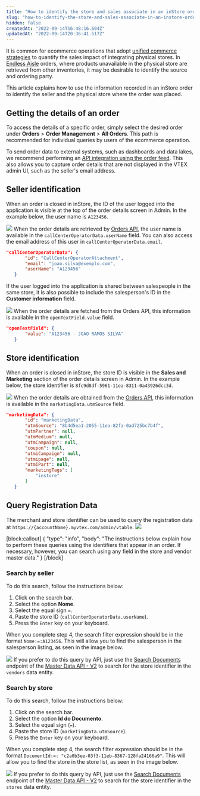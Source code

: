 ```yaml
---
title: "How to identify the store and sales associate in an inStore order"
slug: "how-to-identify-the-store-and-sales-associate-in-an-instore-order"
hidden: false
createdAt: "2022-09-14T16:48:16.604Z"
updatedAt: "2022-09-14T20:36:41.517Z"
---
```


It is common for ecommerce operations that adopt [unified commerce strategies](https://help.vtex.com/en/tracks/unified-commerce-strategies--3WGDRRhc3vf1MJb9zGncnv) to quantify the sales impact of integrating physical stores. In [Endless Aisle](https://help.vtex.com/en/tracks/unified-commerce-strategies--3WGDRRhc3vf1MJb9zGncnv/40KMlmGI5tN0r0KPCDWgGn) orders, where products unavailable in the physical store are retrieved from other inventories, it may be desirable to identify the source and ordering party.

This article explains how to use the information recorded in an inStore order to identify the seller and the physical store where the order was placed.

## Getting the details of an order

To access the details of a specific order, simply select the desired order under **Orders** > **Order Management** > **All Orders**. This path is recommended for individual queries by users of the ecommerce operation.

To send order data to external systems, such as dashboards and data lakes, we recommend performing an [API integration using the order feed](https://developers.vtex.com/vtex-developer-docs/docs/erp-integration-set-up-order-integration). This also allows you to capture order details that are not displayed in the VTEX admin UI, such as the seller's email address.

## Seller identification

When an order is closed in inStore, the ID of the user logged into the application is visible at the top of the order details screen in Admin. In the example below, the user name is `A123456`.

![](https://raw.githubusercontent.com/vtexdocs/dev-portal-content/main/images/how-to-identify-the-store-and-sales-associate-in-an-instore-order-0.png)
When the order details are retrieved by [Orders API](https://developers.vtex.com/vtex-developer-docs/reference/orders), the user name is available in the `callCenterOperatorData.userName` field. You can also access the email address of this user in `callCenterOperatorData.email`.

```json
"callCenterOperatorData": {
       "id": "CallCenterOperatorAttachment",
       "email": "joao.silva@exemplo.com",
       "userName": "A123456"
   }
```

If the user logged into the application is shared between salespeople in the same store, it is also possible to include the salesperson's ID in the **Customer information** field.

![](https://raw.githubusercontent.com/vtexdocs/dev-portal-content/main/images/how-to-identify-the-store-and-sales-associate-in-an-instore-order-1.png)
When the order details are fetched from the Orders API, this information is available in the `openTextField.value` field.

```json
"openTextField": {
       "value": "A123456 - JOAO RAMOS SILVA"
   }
```

## Store identification

When an order is closed in inStore, the store ID is visible in the **Sales and Marketing** section of the order details screen in Admin. In the example below, the store identifier is `8fc9d8df-5961-11ea-8311-0a43926dcc3d`.

![](https://raw.githubusercontent.com/vtexdocs/dev-portal-content/main/images/how-to-identify-the-store-and-sales-associate-in-an-instore-order-2.png)
When the order details are obtained from the [Orders API](ref:orders-api-overview), this information is available in the `marketingData.utmSource` field.

```json
"marketingData": {
       "id": "marketingData",
       "utmSource": "8b4d5ea1-2055-11ea-82fa-0ad725bc7b4f",
       "utmPartner": null,
       "utmMedium": null,
       "utmCampaign": null,
       "coupon": null,
       "utmiCampaign": null,
       "utmipage": null,
       "utmiPart": null,
       "marketingTags": [
           "instore"
       ]
   }
```

## Query Registration Data

The merchant and store identifier can be used to query the registration data at `https://{accountName}.myvtex.com/admin/vtable`.
![](https://raw.githubusercontent.com/vtexdocs/dev-portal-content/main/images/how-to-identify-the-store-and-sales-associate-in-an-instore-order-3.png)

[block:callout]
{
  "type": "info",
  "body": "The instructions below explain how to perform these queries using the identifiers that appear in an order. If necessary, however, you can search using any field in the store and vendor master data."
}
[/block]

### Search by seller

To do this search, follow the instructions below:

1. Click on the search bar.
2. Select the option **Nome**.
3. Select the equal sign `=`.
4. Paste the store ID (`callCenterOperatorData.userName`).
5. Press the `Enter` key on your keyboard.

When you complete step 4, the search filter expression should be in the format `Nome:=:A123456`. This will allow you to find the salesperson in the salesperson listing, as seen in the image below.

![](https://raw.githubusercontent.com/vtexdocs/dev-portal-content/main/images/how-to-identify-the-store-and-sales-associate-in-an-instore-order-4.png)
If you prefer to do this query by API, just use the [Search Documents](https://developers.vtex.com/vtex-developer-docs/reference/search#searchdocuments) endpoint of the [Master Data API - V2](https://developers.vtex.com/reference/master-data-api-v2-overview) to search for the store identifier in the `vendors` data entity.

### Search by store

To do this search, follow the instructions below:

1. Click on the search bar.
2. Select the option **Id do Documento**.
3. Select the equal sign (`=`).
4. Paste the store ID (`marketingData.utmSource`).
5. Press the `Enter` key on your keyboard.

When you complete step 4, the search filter expression should be in the format `DocumentId:=: "c2a0b3ee-03f3-11eb-8367-128fa24166a9"`. This will allow you to find the store in the store list, as seen in the image below.

![](https://raw.githubusercontent.com/vtexdocs/dev-portal-content/main/images/how-to-identify-the-store-and-sales-associate-in-an-instore-order-5.png)
If you prefer to do this query by API, just use the [Search Documents](https://developers.vtex.com/vtex-developer-docs/reference/search#searchdocuments) endpoint of the [Master Data API - V2](https://developers.vtex.com/reference/master-data-api-v2-overview) to search for the store identifier in the `stores` data entity.
